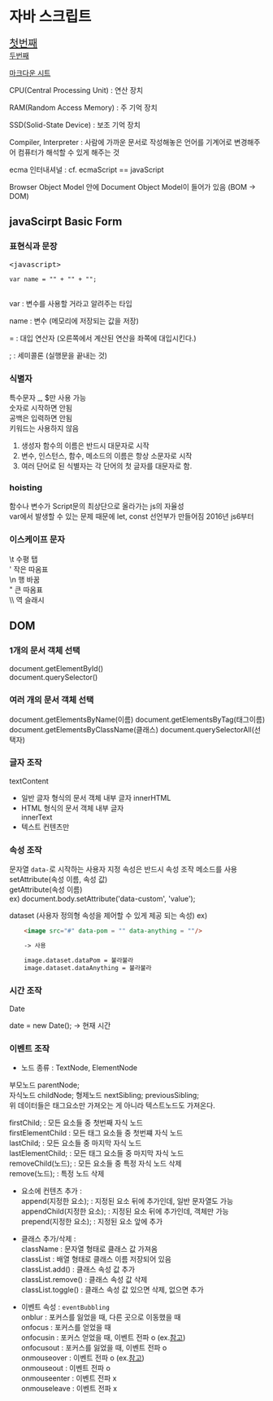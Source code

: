 <h1>자바 스크립트</h1>

<a href="#javascript" style="font-size: 20px; ">첫번째</a>  
<a href="#java" style="">두번째</a>  

[마크다운 시트](https://www.markdownguide.org/cheat-sheet/)


CPU(Central Processing Unit) : 연산 장치

RAM(Random Access Memory) : 주 기억 장치

SSD(Solid-State Device) : 보조 기억 장치

Compiler, Interpreter : 사람에 가까운 문서로 작성해놓은 언어를 기계어로 변경해주어 컴퓨터가 해석할 수 있게 해주는 것

ecma 인터내셔널 : 
cf. ecmaScript == javaScript


Browser Object Model 안에 Document Object Model이 들어가 있음 (BOM -> DOM)

<h2 id="javascript">javaScirpt Basic Form</h2>

<h3>표현식과 문장</h3>

<pre>&lt;javascript&gt;
<code>
var name = "" + "" + "";
</code>
</pre>

var : 변수를 사용할 거라고 알려주는 타입

name : 변수 (메모리에 저장되는 값을 저장)

= : 대입 연산자 (오른쪽에서 계산된 연산을 좌쪽에 대입시킨다.)

; : 세미콜론 (실행문을 끝내는 것)

<h3>식별자</h3>

특수문자 _, $만 사용 가능  
숫자로 시작하면 안됨  
공백은 입력하면 안됨   
키워드는 사용하지 않음   
1. 생성자 함수의 이름은 반드시 대문자로 시작
2. 변수, 인스턴스, 함수, 메소드의 이름은 항상 소문자로 시작
3. 여러 단어로 된 식별자는 각 단어의 첫 글자를 대문자로 함.

<h3>hoisting</h3>

함수나 변수가 Script문의 최상단으로 올라가는 js의 자율성  
var에서 발생할 수 있는 문제 때문에 let, const 선언부가 만들어짐 2016년 js6부터

<h3>이스케이프 문자</h3>

\t 수평 탭  
\' 작은 따옴표  
\n 행 바꿈  
\" 큰 따옴표  
\\\ 역 슬래시

<h2 id="">DOM</h2>
<h3>1개의 문서 객체 선택</h3>

document.getElementById()  
document.querySelector()

<h3>여러 개의 문서 객체 선택</h3>

document.getElementsByName(이름)
document.getElementsByTag(태그이름)
document.getElementsByClassName(클래스)
document.querySelectorAll(선택자)

<h3>글자 조작</h3>

textContent  
- 일반 글자 형식의 문서 객체 내부 글자
innerHTML  
- HTML 형식의 문서 객체 내부 글자  
innerText  
- 텍스트 컨텐츠만  

<h3>속성 조작</h3>

문자열 `data-`로 시작하는 사용자 지정 속성은 반드시 속성 조작 메소드를 사용
setAttribute(속성 이름, 속성 값)  
getAttribute(속성 이름)  
ex) document.body.setAttribute('data-custom', 'value');  

dataset (사용자 정의형 속성을 제어할 수 있게 제공 되는 속성)
ex)  
```HTML
    <image src="#" data-pom = "" data-anything = ""/>

    -> 사용

    image.dataset.dataPom = 불라불라
    image.dataset.dataAnything = 불라불라
```

<h3>시간 조작</h3>

Date  

date = new Date(); -> 현재 시간

<h3>이벤트 조작</h3>

- 노드 종류 : TextNode, ElementNode  

부모노드 parentNode;  
자식노드 childNode; 
형제노드 nextSibling; previousSibling;  
위 데이터들은 태그요소만 가져오는 게 아니라 텍스트노드도 가져온다.  
  
firstChild; : 모든 요소들 중 첫번째 자식 노드  
firstElementChild : 모든 태그 요소들 중 첫번쨰 자식 노드  
lastChild; : 모든 요소들 중 마지막 자식 노드  
lastElementChild; : 모든 태그 요소들 중 마지막 자식 노드  
removeChild(노드); : 모든 요소들 중 특정 자식 노드 삭제  
remove(노드); : 특정 노드 삭제  

- 요소에 컨텐츠 추가 :  
append(지정한 요소); : 지정된 요소 뒤에 추가인데, 일반 문자열도 가능    
appendChild(지정한 요소); : 지정된 요소 뒤에 추가인데, 객체만 가능  
prepend(지정한 요소); : 지정된 요소 앞에 추가  

- 클래스 추가/삭제 :  
className : 문자열 형태로 클래스 값 가져옴  
classList : 배열 형태로 클래스 이름 저장되어 있음  
classList.add() : 클래스 속성 값 추가  
classList.remove() : 클래스 속성 값 삭제  
classList.toggle() : 클래스 속성 값 있으면 삭제, 없으면 추가  

- 이벤트 속성 : `eventBubbling`  
onblur : 포커스를 잃었을 때, 다른 곳으로 이동했을 때  
onfocus : 포커스를 얻었을 때  
onfocusin : 포커스 얻었을 때, 이벤트 전파 o (ex.<a href="https://github.com/GyuminGomin/TIL/blob/master/javascript/javascript-dom/13.dom_event_focus_error.html">참고</a>)  
onfocusout : 포커스를 잃었을 때, 이벤트 전파 o  
onmouseover : 이벤트 전파 o (ex.<a href="https://github.com/GyuminGomin/TIL/blob/master/javascript/javascript-dom/14.dom_event_mouse_bubble.html">참고</a>)  
onmouseout : 이벤트 전파 o  
onmouseenter : 이벤트 전파 x  
onmouseleave : 이벤트 전파 x  